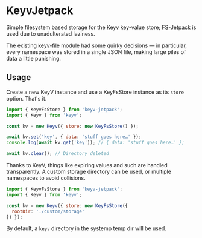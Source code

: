 # KeyvJetpack

Simple filesystem based storage for the [Keyv](https://keyv.org) key-value store; [FS-Jetpack](https://github.com/szwacz/fs-jetpack) is used due to unadulterated laziness.

The existing [keyv-file](https://github.com/zaaack/keyv-file) module had some quirky decisions — in particular, every namespace was stored in a single JSON file, making large piles of data a little punishing.

## Usage

Create a new KeyV instance and use a KeyFsStore instance as its `store` option. That's it.

```js
import { KeyvFsStore } from 'keyv-jetpack';
import { Keyv } from 'keyv';

const kv = new Keyv({ store: new KeyFsStore() });

await kv.set('key', { data: 'stuff goes here…' });
console.log(await kv.get('key')); // { data: 'stuff goes here…' };

await kv.clear(); // Directory deleted
```

Thanks to KeyV, things like expiring values and such are handled transparently. A custom storage directory can be used, or multiple namespaces to avoid collisions.

```js
import { KeyvFsStore } from 'keyv-jetpack';
import { Keyv } from 'keyv';

const kv = new Keyv({ store: new KeyFsStore({
  rootDir: './custom/storage'
}) });
```

By default, a `keyv` directory in the systemp temp dir will be used.
